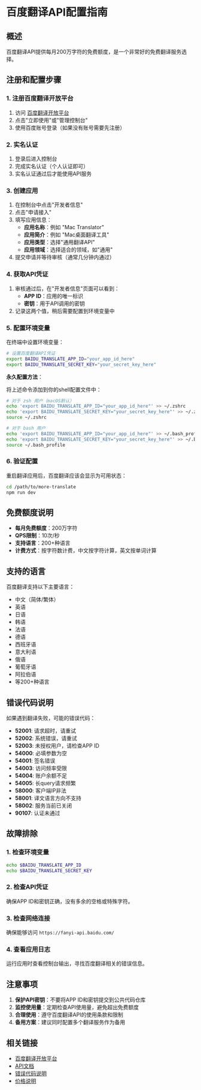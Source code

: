 # 百度翻译API配置指南

## 概述

百度翻译API提供每月200万字符的免费额度，是一个非常好的免费翻译服务选择。

## 注册和配置步骤

### 1. 注册百度翻译开放平台

1. 访问 [百度翻译开放平台](https://fanyi-api.baidu.com/)
2. 点击"立即使用"或"管理控制台"
3. 使用百度账号登录（如果没有账号需要先注册）

### 2. 实名认证

1. 登录后进入控制台
2. 完成实名认证（个人认证即可）
3. 实名认证通过后才能使用API服务

### 3. 创建应用

1. 在控制台中点击"开发者信息"
2. 点击"申请接入"
3. 填写应用信息：
   - **应用名称**：例如 "Mac Translator"
   - **应用简介**：例如 "Mac桌面翻译工具"
   - **应用类型**：选择"通用翻译API"
   - **应用领域**：选择适合的领域，如"通用"
4. 提交申请并等待审核（通常几分钟内通过）

### 4. 获取API凭证

1. 审核通过后，在"开发者信息"页面可以看到：
   - **APP ID**：应用的唯一标识
   - **密钥**：用于API调用的密钥
2. 记录这两个值，稍后需要配置到环境变量中

### 5. 配置环境变量

在终端中设置环境变量：

```bash
# 设置百度翻译API凭证
export BAIDU_TRANSLATE_APP_ID="your_app_id_here"
export BAIDU_TRANSLATE_SECRET_KEY="your_secret_key_here"
```

**永久配置方法**：

将上述命令添加到你的shell配置文件中：

```bash
# 对于 zsh 用户（macOS默认）
echo 'export BAIDU_TRANSLATE_APP_ID="your_app_id_here"' >> ~/.zshrc
echo 'export BAIDU_TRANSLATE_SECRET_KEY="your_secret_key_here"' >> ~/.zshrc
source ~/.zshrc

# 对于 bash 用户
echo 'export BAIDU_TRANSLATE_APP_ID="your_app_id_here"' >> ~/.bash_profile
echo 'export BAIDU_TRANSLATE_SECRET_KEY="your_secret_key_here"' >> ~/.bash_profile
source ~/.bash_profile
```

### 6. 验证配置

重启翻译应用后，百度翻译应该会显示为可用状态：

```bash
cd /path/to/more-translate
npm run dev
```

## 免费额度说明

- **每月免费额度**：200万字符
- **QPS限制**：10次/秒
- **支持语言**：200+种语言
- **计费方式**：按字符数计费，中文按字符计算，英文按单词计算

## 支持的语言

百度翻译支持以下主要语言：
- 中文（简体/繁体）
- 英语
- 日语
- 韩语
- 法语
- 德语
- 西班牙语
- 意大利语
- 俄语
- 葡萄牙语
- 阿拉伯语
- 等200+种语言

## 错误代码说明

如果遇到翻译失败，可能的错误代码：

- **52001**: 请求超时，请重试
- **52002**: 系统错误，请重试
- **52003**: 未授权用户，请检查APP ID
- **54000**: 必填参数为空
- **54001**: 签名错误
- **54003**: 访问频率受限
- **54004**: 账户余额不足
- **54005**: 长query请求频繁
- **58000**: 客户端IP非法
- **58001**: 译文语言方向不支持
- **58002**: 服务当前已关闭
- **90107**: 认证未通过

## 故障排除

### 1. 检查环境变量

```bash
echo $BAIDU_TRANSLATE_APP_ID
echo $BAIDU_TRANSLATE_SECRET_KEY
```

### 2. 检查API凭证

确保APP ID和密钥正确，没有多余的空格或特殊字符。

### 3. 检查网络连接

确保能够访问 `https://fanyi-api.baidu.com/`

### 4. 查看应用日志

运行应用时查看控制台输出，寻找百度翻译相关的错误信息。

## 注意事项

1. **保护API密钥**：不要将APP ID和密钥提交到公共代码仓库
2. **监控使用量**：定期检查API使用量，避免超出免费额度
3. **合理使用**：遵守百度翻译API的使用条款和限制
4. **备用方案**：建议同时配置多个翻译服务作为备用

## 相关链接

- [百度翻译开放平台](https://fanyi-api.baidu.com/)
- [API文档](https://fanyi-api.baidu.com/doc/21)
- [错误代码说明](https://fanyi-api.baidu.com/doc/24)
- [价格说明](https://fanyi-api.baidu.com/product/112)